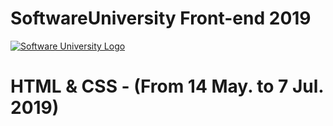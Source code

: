 # SoftwareUniversity Front-end 2019

[![Software University Logo](https://goo.gl/KYm0Tz)](https://softuni.bg)

# HTML & CSS - (From 14 May. to 7 Jul. 2019)
